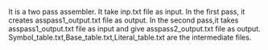 It is a two pass assembler.
It take inp.txt file as input.
In the first pass, it creates asspass1_output.txt file as output.
In the second pass,it takes asspass1_output.txt file as input and give asspass2_output.txt file as output.
Symbol_table.txt,Base_table.txt,Literal_table.txt are the intermediate files.
